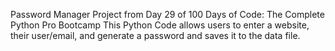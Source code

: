 Password Manager Project from Day 29 of 100 Days of Code: The Complete Python Pro Bootcamp
This Python Code allows users to enter a website, their user/email, and generate a password and saves it to the data file. 
